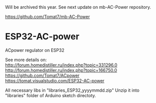 Will be archived this year.
See next update on mb-AC-Power repository.

https://github.com/Tomat7/mb-AC-Power

# ESP32-AC-power
ACpower regulator on ESP32

See more details on:  
http://forum.homedistiller.ru/index.php?topic=331296.0  
http://forum.homedistiller.ru/index.php?topic=166750.0  
https://github.com/Tomat7/ACpower  
https://tomat.visualstudio.com/ESP32-AC-power   

All necessary libs in "libraries_ESP32_yyyymmdd.zip"
Unzip it into "libraries" folder of Arduino sketch directoty.
